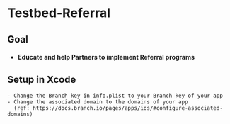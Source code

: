 # Testbed-Referral

## Goal

- #### Educate and help Partners to implement Referral programs

## Setup in Xcode

    - Change the Branch key in info.plist to your Branch key of your app
    - Change the associated domain to the domains of your app
      (ref: https://docs.branch.io/pages/apps/ios/#configure-associated-domains)
 
